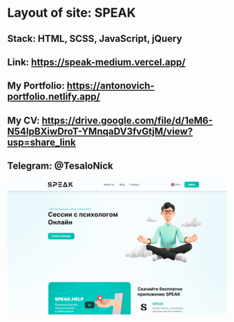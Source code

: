 #  Layout of site: SPEAK
## Stack: HTML, SCSS, JavaScript, jQuery

## Link: https://speak-medium.vercel.app/

## My Portfolio: https://antonovich-portfolio.netlify.app/
## My CV: https://drive.google.com/file/d/1eM6-N54lpBXiwDroT-YMnqaDV3fvGtjM/view?usp=share_link

## Telegram: @TesaloNick

![Image alt](./img/CoverPage.png)
